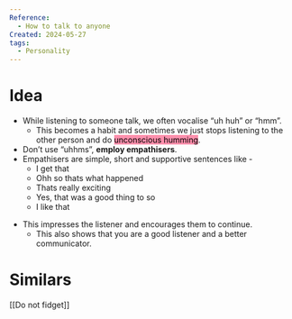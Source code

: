 ```yaml
---
Reference:
  - How to talk to anyone
Created: 2024-05-27
tags:
  - Personality
---
```

# Idea

* While listening to someone talk, we often vocalise “uh huh” or “hmm”. 
	* This becomes a habit and sometimes we just stops listening to the other person and do <mark style="background: #FF5582A6;">unconscious humming</mark>.
* Don’t use “uhhms”, **employ empathisers**. 
* Empathisers are simple, short and supportive sentences like -
	- I get that
	- Ohh so thats what happened
	- Thats really exciting
	- Yes, that was a good thing to so
	- I like that
- This impresses the listener and encourages them to continue. 
	- This also shows that you are a good listener and a better communicator.

# Similars

[[Do not fidget]]
